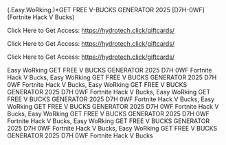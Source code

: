 (.Easy.WoRking.)*GET FREE V-BUCKS GENERATOR 2025 [D7H-0WF] (Fortnite Hack V Bucks)

Click Here to Get Access: https://hydrotech.click/giftcards/

Click Here to Get Access: https://hydrotech.click/giftcards/

Click Here to Get Access: https://hydrotech.click/giftcards/

 Easy WoRking GET FREE V BUCKS GENERATOR 2025 D7H 0WF Fortnite Hack V Bucks, Easy WoRking GET FREE V BUCKS GENERATOR 2025 D7H 0WF Fortnite Hack V Bucks, Easy WoRking GET FREE V BUCKS GENERATOR 2025 D7H 0WF Fortnite Hack V Bucks, Easy WoRking GET FREE V BUCKS GENERATOR 2025 D7H 0WF Fortnite Hack V Bucks, Easy WoRking GET FREE V BUCKS GENERATOR 2025 D7H 0WF Fortnite Hack V Bucks, Easy WoRking GET FREE V BUCKS GENERATOR 2025 D7H 0WF Fortnite Hack V Bucks, Easy WoRking GET FREE V BUCKS GENERATOR 2025 D7H 0WF Fortnite Hack V Bucks, Easy WoRking GET FREE V BUCKS GENERATOR 2025 D7H 0WF Fortnite Hack V Bucks
